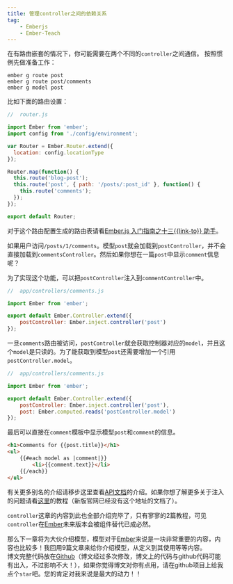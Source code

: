 ```yaml
---
title: 管理controller之间的依赖关系
tag:
    - Emberjs
    - Ember-Teach
---
```


在有路由嵌套的情况下，你可能需要在两个不同的`controller`之间通信。
按照惯例先做准备工作：
```
ember g route post
ember g route post/comments
ember g model post
```
比如下面的路由设置：
```js
//  router.js

import Ember from 'ember';
import config from './config/environment';

var Router = Ember.Router.extend({
  location: config.locationType
});

Router.map(function() {
  this.route('blog-post');
  this.route('post', { path: '/posts/:post_id' }, function() {
    this.route('comments');
  });
});

export default Router;
```
对于这个路由配置生成的路由表请看[Ember.js 入门指南之十三{{link-to}} 助手](http://blog.ddlisting.com/2016/03/22/ember-js-ru-men-zhi-nan-zhi-shi-san-link-to/)。
    
如果用户访问`/posts/1/comments`。模型`post`就会加载到`postController`，并不会直接加载到`commentsController`。然后如果你想在一篇`post`中显示`comment`信息呢？

为了实现这个功能，可以把`postController`注入到`commentController`中。
```js
//  app/controllers/comments.js

import Ember from 'ember';

export default Ember.Controller.extend({
    postController: Ember.inject.controller('post')
});
```
一旦`comments`路由被访问，`postController`就会获取控制器对应的`model`，并且这个`model`是只读的。为了能获取到模型`post`还需要增加一个引用`postController.model`。
```js
//  app/controllers/comments.js

import Ember from 'ember';

export default Ember.Controller.extend({
    postController: Ember.inject.controller('post'),
    post: Ember.computed.reads('postController.model')
});
```
最后可以直接在`comment`模板中显示模型`post`和`comment`的信息。
```html
<h1>Comments for {{post.title}}</h1>
<ul>
    {{#each model as |comment|}}
        <li>{{comment.text}}</li>
    {{/each}}
</ul>
```
有关更多别名的介绍请移步这里查看[API文档](emberjs.com/api/#method_computed_alias)的介绍。如果你想了解更多关于注入的问题请看[这里](emberjs.com/api/#method_computed_alias)的教程（新版官网已经没有这个地址的文档了）。

`controller`这章的内容到此也全部介绍完毕了，只有寥寥的2篇教程，可见`controller`在[Ember](http://emberjs.com)未来版本会被组件替代已成必然。

那么下一章将为大伙介绍模型，模型对于[Ember](http://emberjs.com)来说是一块非常重要的内容，内容也比较多！我回用9篇文章来给你介绍模型，从定义到其使用等等内容。
<br>
博文完整代码放在[Github](https://github.com/ubuntuvim/my_emberjs_code)（博文经过多次修改，博文上的代码与github代码可能有出入，不过影响不大！），如果你觉得博文对你有点用，请在github项目上给我点个`star`吧。您的肯定对我来说是最大的动力！！



